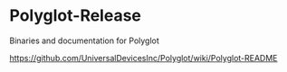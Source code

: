 # Polyglot-Release
Binaries and documentation for Polyglot

https://github.com/UniversalDevicesInc/Polyglot/wiki/Polyglot-README
